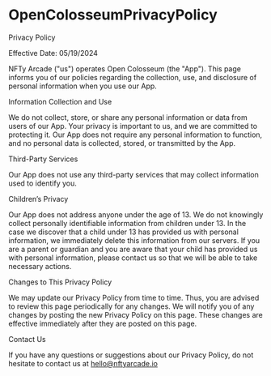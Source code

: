 # OpenColosseumPrivacyPolicy
Privacy Policy

Effective Date: 05/19/2024

NFTy Arcade ("us") operates Open Colosseum (the "App"). This page informs you of our policies regarding the collection, use, and disclosure of personal information when you use our App.

Information Collection and Use

We do not collect, store, or share any personal information or data from users of our App. Your privacy is important to us, and we are committed to protecting it. Our App does not require any personal information to function, and no personal data is collected, stored, or transmitted by the App.

Third-Party Services

Our App does not use any third-party services that may collect information used to identify you.

Children’s Privacy

Our App does not address anyone under the age of 13. We do not knowingly collect personally identifiable information from children under 13. In the case we discover that a child under 13 has provided us with personal information, we immediately delete this information from our servers. If you are a parent or guardian and you are aware that your child has provided us with personal information, please contact us so that we will be able to take necessary actions.

Changes to This Privacy Policy

We may update our Privacy Policy from time to time. Thus, you are advised to review this page periodically for any changes. We will notify you of any changes by posting the new Privacy Policy on this page. These changes are effective immediately after they are posted on this page.

Contact Us

If you have any questions or suggestions about our Privacy Policy, do not hesitate to contact us at hello@nftyarcade.io

